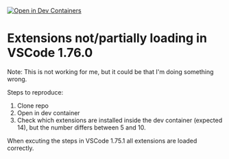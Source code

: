 [![Open in Dev Containers](https://img.shields.io/static/v1?label=Dev%20Containers&message=Open&color=blue&logo=visualstudiocode)](https://vscode.dev/redirect?url=vscode://ms-vscode-remote.remote-containers/cloneInVolume?url=https://github.com/twanwv/extension-issue-in-dev-containers)

# Extensions not/partially loading in VSCode 1.76.0

Note: This is not working for me, but it could be that I'm doing something wrong.

Steps to reproduce:

1. Clone repo
2. Open in dev container
3. Check which extensions are installed inside the dev container (expected 14), but the number differs between 5 and 10.

When excuting the steps in VSCode 1.75.1 all extensions are loaded correctly.
